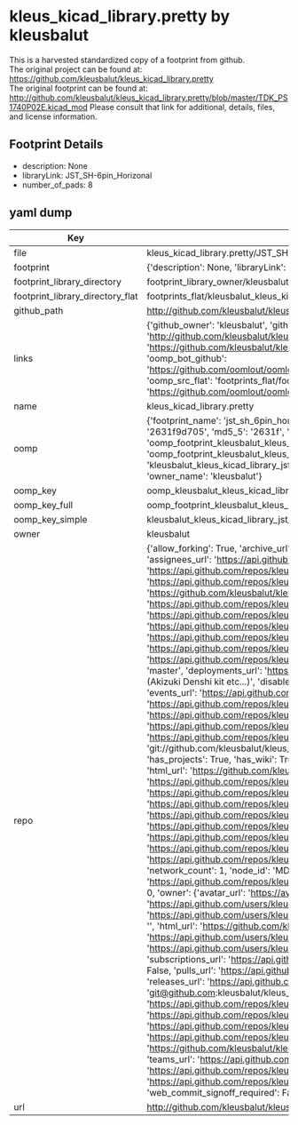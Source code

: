 # kleus_kicad_library.pretty by kleusbalut  
This is a harvested standardized copy of a footprint from github.  
The original project can be found at:  
https://github.com/kleusbalut/kleus_kicad_library.pretty  
The original footprint can be found at:
http://github.com/kleusbalut/kleus_kicad_library.pretty/blob/master/TDK_PS1740P02E.kicad_mod
Please consult that link for additional, details, files, and license information.  
## Footprint Details
* description: None  
* libraryLink: JST_SH-6pin_Horizonal  
* number_of_pads: 8  
## yaml dump  
| Key | Value |  
| --- | --- |  
| file | kleus_kicad_library.pretty/JST_SH-6pin_Horizonal.kicad_mod |  
| footprint | {'description': None, 'libraryLink': 'JST_SH-6pin_Horizonal', 'number_of_pads': 8} |  
| footprint_library_directory | footprint_library_owner/kleusbalut_kleus_kicad_library.pretty |  
| footprint_library_directory_flat | footprints_flat/kleusbalut_kleus_kicad_library_jst_sh_6pin_horizonal/working |  
| github_path | http://github.com/kleusbalut/kleus_kicad_library.pretty/blob/master/JST_SH-6pin_Horizonal.kicad_mod |  
| links | {'github_owner': 'kleusbalut', 'github_repo_name': 'kleus_kicad_library.pretty', 'github_src': 'http://github.com/kleusbalut/kleus_kicad_library.pretty/blob/master/TDK_PS1740P02E.kicad_mod', 'github_src_repo': 'https://github.com/kleusbalut/kleus_kicad_library.pretty', 'oomp_bot': 'footprints/kleusbalut_kleus_kicad_library_jst_sh_6pin_horizonal/working', 'oomp_bot_github': 'https://github.com/oomlout/oomlout_oomp_footprint_bot/tree/main/footprints/kleusbalut_kleus_kicad_library_jst_sh_6pin_horizonal/working', 'oomp_src_flat': 'footprints_flat/footprints_flat/kleusbalut_kleus_kicad_library_jst_sh_6pin_horizonal/working', 'oomp_src_flat_github': 'https://github.com/oomlout/oomlout_oomp_footprint_src/tree/main/footprints_flat/kleusbalut_kleus_kicad_library_jst_sh_6pin_horizonal/working'} |  
| name | kleus_kicad_library.pretty |  
| oomp | {'footprint_name': 'jst_sh_6pin_horizonal', 'library_name': 'kleus_kicad_library', 'md5': '2631f9d70556f98b31466ba5ae3f11e1', 'md5_10': '2631f9d705', 'md5_5': '2631f', 'md5_6': '2631f9', 'oomp_key': 'oomp_kleusbalut_kleus_kicad_library_jst_sh_6pin_horizonal', 'oomp_key_extra': 'oomp_footprint_kleusbalut_kleus_kicad_library_jst_sh_6pin_horizonal', 'oomp_key_full': 'oomp_footprint_kleusbalut_kleus_kicad_library_jst_sh_6pin_horizonal_2631f9', 'oomp_key_simple': 'kleusbalut_kleus_kicad_library_jst_sh_6pin_horizonal', 'original_filename': 'kleus_kicad_library.pretty/JST_SH-6pin_Horizonal.kicad_mod', 'owner_name': 'kleusbalut'} |  
| oomp_key | oomp_kleusbalut_kleus_kicad_library_jst_sh_6pin_horizonal |  
| oomp_key_full | oomp_footprint_kleusbalut_kleus_kicad_library_jst_sh_6pin_horizonal |  
| oomp_key_simple | kleusbalut_kleus_kicad_library_jst_sh_6pin_horizonal |  
| owner | kleusbalut |  
| repo | {'allow_forking': True, 'archive_url': 'https://api.github.com/repos/kleusbalut/kleus_kicad_library.pretty/{archive_format}{/ref}', 'archived': True, 'assignees_url': 'https://api.github.com/repos/kleusbalut/kleus_kicad_library.pretty/assignees{/user}', 'blobs_url': 'https://api.github.com/repos/kleusbalut/kleus_kicad_library.pretty/git/blobs{/sha}', 'branches_url': 'https://api.github.com/repos/kleusbalut/kleus_kicad_library.pretty/branches{/branch}', 'clone_url': 'https://github.com/kleusbalut/kleus_kicad_library.pretty.git', 'collaborators_url': 'https://api.github.com/repos/kleusbalut/kleus_kicad_library.pretty/collaborators{/collaborator}', 'comments_url': 'https://api.github.com/repos/kleusbalut/kleus_kicad_library.pretty/comments{/number}', 'commits_url': 'https://api.github.com/repos/kleusbalut/kleus_kicad_library.pretty/commits{/sha}', 'compare_url': 'https://api.github.com/repos/kleusbalut/kleus_kicad_library.pretty/compare/{base}...{head}', 'contents_url': 'https://api.github.com/repos/kleusbalut/kleus_kicad_library.pretty/contents/{+path}', 'contributors_url': 'https://api.github.com/repos/kleusbalut/kleus_kicad_library.pretty/contributors', 'created_at': '2015-04-27T02:24:05Z', 'default_branch': 'master', 'deployments_url': 'https://api.github.com/repos/kleusbalut/kleus_kicad_library.pretty/deployments', 'description': 'kicad libraries (Akizuki Denshi kit etc...)', 'disabled': False, 'downloads_url': 'https://api.github.com/repos/kleusbalut/kleus_kicad_library.pretty/downloads', 'events_url': 'https://api.github.com/repos/kleusbalut/kleus_kicad_library.pretty/events', 'fork': False, 'forks': 1, 'forks_count': 1, 'forks_url': 'https://api.github.com/repos/kleusbalut/kleus_kicad_library.pretty/forks', 'full_name': 'kleusbalut/kleus_kicad_library.pretty', 'git_commits_url': 'https://api.github.com/repos/kleusbalut/kleus_kicad_library.pretty/git/commits{/sha}', 'git_refs_url': 'https://api.github.com/repos/kleusbalut/kleus_kicad_library.pretty/git/refs{/sha}', 'git_tags_url': 'https://api.github.com/repos/kleusbalut/kleus_kicad_library.pretty/git/tags{/sha}', 'git_url': 'git://github.com/kleusbalut/kleus_kicad_library.pretty.git', 'has_discussions': False, 'has_downloads': True, 'has_issues': True, 'has_pages': False, 'has_projects': True, 'has_wiki': True, 'homepage': None, 'hooks_url': 'https://api.github.com/repos/kleusbalut/kleus_kicad_library.pretty/hooks', 'html_url': 'https://github.com/kleusbalut/kleus_kicad_library.pretty', 'id': 34641585, 'is_template': False, 'issue_comment_url': 'https://api.github.com/repos/kleusbalut/kleus_kicad_library.pretty/issues/comments{/number}', 'issue_events_url': 'https://api.github.com/repos/kleusbalut/kleus_kicad_library.pretty/issues/events{/number}', 'issues_url': 'https://api.github.com/repos/kleusbalut/kleus_kicad_library.pretty/issues{/number}', 'keys_url': 'https://api.github.com/repos/kleusbalut/kleus_kicad_library.pretty/keys{/key_id}', 'labels_url': 'https://api.github.com/repos/kleusbalut/kleus_kicad_library.pretty/labels{/name}', 'language': None, 'languages_url': 'https://api.github.com/repos/kleusbalut/kleus_kicad_library.pretty/languages', 'license': None, 'merges_url': 'https://api.github.com/repos/kleusbalut/kleus_kicad_library.pretty/merges', 'milestones_url': 'https://api.github.com/repos/kleusbalut/kleus_kicad_library.pretty/milestones{/number}', 'mirror_url': None, 'name': 'kleus_kicad_library.pretty', 'network_count': 1, 'node_id': 'MDEwOlJlcG9zaXRvcnkzNDY0MTU4NQ==', 'notifications_url': 'https://api.github.com/repos/kleusbalut/kleus_kicad_library.pretty/notifications{?since,all,participating}', 'open_issues': 0, 'open_issues_count': 0, 'owner': {'avatar_url': 'https://avatars.githubusercontent.com/u/9697347?v=4', 'events_url': 'https://api.github.com/users/kleusbalut/events{/privacy}', 'followers_url': 'https://api.github.com/users/kleusbalut/followers', 'following_url': 'https://api.github.com/users/kleusbalut/following{/other_user}', 'gists_url': 'https://api.github.com/users/kleusbalut/gists{/gist_id}', 'gravatar_id': '', 'html_url': 'https://github.com/kleusbalut', 'id': 9697347, 'login': 'kleusbalut', 'node_id': 'MDQ6VXNlcjk2OTczNDc=', 'organizations_url': 'https://api.github.com/users/kleusbalut/orgs', 'received_events_url': 'https://api.github.com/users/kleusbalut/received_events', 'repos_url': 'https://api.github.com/users/kleusbalut/repos', 'site_admin': False, 'starred_url': 'https://api.github.com/users/kleusbalut/starred{/owner}{/repo}', 'subscriptions_url': 'https://api.github.com/users/kleusbalut/subscriptions', 'type': 'User', 'url': 'https://api.github.com/users/kleusbalut'}, 'private': False, 'pulls_url': 'https://api.github.com/repos/kleusbalut/kleus_kicad_library.pretty/pulls{/number}', 'pushed_at': '2015-06-04T09:01:45Z', 'releases_url': 'https://api.github.com/repos/kleusbalut/kleus_kicad_library.pretty/releases{/id}', 'size': 156, 'ssh_url': 'git@github.com:kleusbalut/kleus_kicad_library.pretty.git', 'stargazers_count': 1, 'stargazers_url': 'https://api.github.com/repos/kleusbalut/kleus_kicad_library.pretty/stargazers', 'statuses_url': 'https://api.github.com/repos/kleusbalut/kleus_kicad_library.pretty/statuses/{sha}', 'subscribers_count': 2, 'subscribers_url': 'https://api.github.com/repos/kleusbalut/kleus_kicad_library.pretty/subscribers', 'subscription_url': 'https://api.github.com/repos/kleusbalut/kleus_kicad_library.pretty/subscription', 'svn_url': 'https://github.com/kleusbalut/kleus_kicad_library.pretty', 'tags_url': 'https://api.github.com/repos/kleusbalut/kleus_kicad_library.pretty/tags', 'teams_url': 'https://api.github.com/repos/kleusbalut/kleus_kicad_library.pretty/teams', 'temp_clone_token': None, 'topics': [], 'trees_url': 'https://api.github.com/repos/kleusbalut/kleus_kicad_library.pretty/git/trees{/sha}', 'updated_at': '2023-01-28T10:48:10Z', 'url': 'https://api.github.com/repos/kleusbalut/kleus_kicad_library.pretty', 'visibility': 'public', 'watchers': 1, 'watchers_count': 1, 'web_commit_signoff_required': False} |  
| url | http://github.com/kleusbalut/kleus_kicad_library.pretty |  

